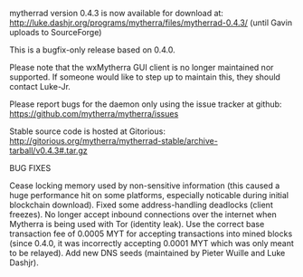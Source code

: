mytherrad version 0.4.3 is now available for download at:
http://luke.dashjr.org/programs/mytherra/files/mytherrad-0.4.3/ (until Gavin uploads to SourceForge)

This is a bugfix-only release based on 0.4.0.

Please note that the wxMytherra GUI client is no longer maintained nor supported. If someone would like to step up to maintain this, they should contact Luke-Jr.

Please report bugs for the daemon only using the issue tracker at github:
https://github.com/mytherra/mytherra/issues

Stable source code is hosted at Gitorious:
http://gitorious.org/mytherra/mytherrad-stable/archive-tarball/v0.4.3#.tar.gz

BUG FIXES

Cease locking memory used by non-sensitive information (this caused a huge performance hit on some platforms, especially noticable during initial blockchain download).
Fixed some address-handling deadlocks (client freezes).
No longer accept inbound connections over the internet when Mytherra is being used with Tor (identity leak).
Use the correct base transaction fee of 0.0005 MYT for accepting transactions into mined blocks (since 0.4.0, it was incorrectly accepting 0.0001 MYT which was only meant to be relayed).
Add new DNS seeds (maintained by Pieter Wuille and Luke Dashjr).

